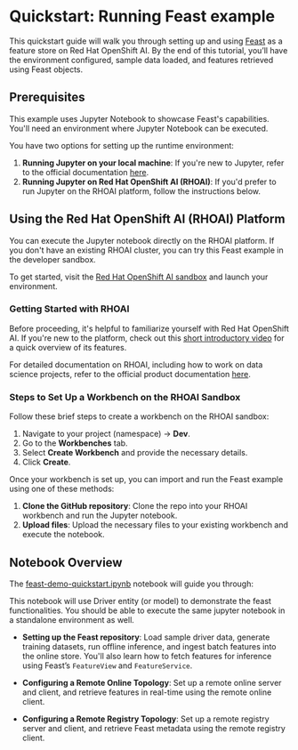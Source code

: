 # Quickstart: Running Feast example

This quickstart guide will walk you through setting up and using [Feast](https://feast.dev) as a feature store on Red Hat OpenShift AI. By the end of this tutorial, you’ll have the environment configured, sample data loaded, and features retrieved using Feast objects.

## Prerequisites
This example uses Jupyter Notebook to showcase Feast's capabilities. You'll need an environment where Jupyter Notebook can be executed.

You have two options for setting up the runtime environment:
1. **Running Jupyter on your local machine**: If you're new to Jupyter, refer to the official documentation [here](https://docs.jupyter.org/en/latest/running.html).
2. **Running Jupyter on Red Hat OpenShift AI (RHOAI)**: If you'd prefer to run Jupyter on the RHOAI platform, follow the instructions below.

## Using the Red Hat OpenShift AI (RHOAI) Platform
You can execute the Jupyter notebook directly on the RHOAI platform. If you don't have an existing RHOAI cluster, you can try this Feast example in the developer sandbox.

To get started, visit the [Red Hat OpenShift AI sandbox](https://www.redhat.com/en/technologies/cloud-computing/openshift/openshift-ai) and launch your environment.

### Getting Started with RHOAI
Before proceeding, it's helpful to familiarize yourself with Red Hat OpenShift AI. If you're new to the platform, check out this [short introductory video](https://youtu.be/75WtOSpn5qU?si=uT1xZfpuJBkVP7ha) for a quick overview of its features.

For detailed documentation on RHOAI, including how to work on data science projects, refer to the official product documentation [here](https://docs.redhat.com/en/documentation/red_hat_openshift_ai_cloud_service/1/html/working_on_data_science_projects/using-data-science-projects_projects).

### Steps to Set Up a Workbench on the RHOAI Sandbox
Follow these brief steps to create a workbench on the RHOAI sandbox:

1. Navigate to your project (namespace) → **Dev**.
2. Go to the **Workbenches** tab.
3. Select **Create Workbench** and provide the necessary details.
4. Click **Create**.

Once your workbench is set up, you can import and run the Feast example using one of these methods:
1. **Clone the GitHub repository**: Clone the repo into your RHOAI workbench and run the Jupyter notebook.
2. **Upload files**: Upload the necessary files to your existing workbench and execute the notebook.

## Notebook Overview
The [feast-demo-quickstart.ipynb](feast-demo-quickstart.ipynb) notebook will guide you through:

This notebook will use Driver entity (or model) to demonstrate the feast functionalities. 
You should be able to execute the same jupyter notebook in a standalone environment as well.

- **Setting up the Feast repository**: Load sample driver data, generate training datasets, run offline inference, and ingest batch features into the online store. You'll also learn how to fetch features for inference using Feast’s `FeatureView` and `FeatureService`.

- **Configuring a Remote Online Topology**: Set up a remote online server and client, and retrieve features in real-time using the remote online client.

- **Configuring a Remote Registry Topology**: Set up a remote registry server and client, and retrieve Feast metadata using the remote registry client.

